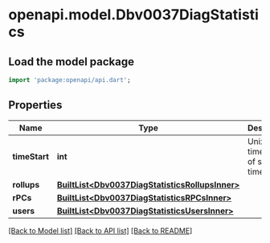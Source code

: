# openapi.model.Dbv0037DiagStatistics

## Load the model package
```dart
import 'package:openapi/api.dart';
```

## Properties
Name | Type | Description | Notes
------------ | ------------- | ------------- | -------------
**timeStart** | **int** | Unix timestamp of start time | [optional] 
**rollups** | [**BuiltList&lt;Dbv0037DiagStatisticsRollupsInner&gt;**](Dbv0037DiagStatisticsRollupsInner.md) |  | [optional] 
**rPCs** | [**BuiltList&lt;Dbv0037DiagStatisticsRPCsInner&gt;**](Dbv0037DiagStatisticsRPCsInner.md) |  | [optional] 
**users** | [**BuiltList&lt;Dbv0037DiagStatisticsUsersInner&gt;**](Dbv0037DiagStatisticsUsersInner.md) |  | [optional] 

[[Back to Model list]](../README.md#documentation-for-models) [[Back to API list]](../README.md#documentation-for-api-endpoints) [[Back to README]](../README.md)


